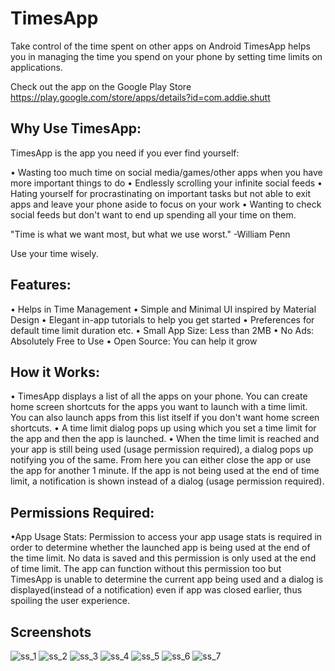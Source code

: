 # TimesApp
Take control of the time spent on other apps on Android
TimesApp helps you in managing the time you spend on your phone by setting time limits on applications.


Check out the app on the Google Play Store https://play.google.com/store/apps/details?id=com.addie.shutt


## Why Use TimesApp:

TimesApp is the app you need if you ever find yourself:

• Wasting too much time on social media/games/other apps when you have more important things to do
• Endlessly scrolling your infinite social feeds
• Hating yourself for procrastinating on important tasks but not able to exit apps and leave your phone aside to focus on your work
• Wanting to check social feeds but don't want to end up spending all your time on them.

"Time is what we want most, but what we use worst." -William Penn

Use your time wisely.


## Features:

• Helps in Time Management
• Simple and Minimal UI inspired by Material Design
• Elegant in-app tutorials to help you get started
• Preferences for default time limit duration etc.
• Small App Size: Less than 2MB
• No Ads: Absolutely Free to Use
• Open Source: You can help it grow


## How it Works:

• TimesApp displays a list of all the apps on your phone. You can create home screen shortcuts for the apps you want to launch with a time limit. You can also launch apps from this list itself if you don't want home screen shortcuts.
• A time limit dialog pops up using which you set a time limit for the app and then the app is launched.
• When the time limit is reached and your app is still being used (usage permission required), a dialog pops up notifying you of the same. From here you can either close the app or use the app for another 1 minute. If the app is not being used at the end of time limit, a notification is shown instead of a dialog (usage permission required).


## Permissions Required:

•App Usage Stats: Permission to access your app usage stats is required in order to determine whether the launched app is being used at the end of the time limit. No data is saved and this permission is only used at the end of time limit. The app can function without this permission too but TimesApp is unable to determine the current app being used and a dialog is displayed(instead of a notification) even if app was closed earlier, thus spoiling the user experience.


## Screenshots

![ss_1](https://user-images.githubusercontent.com/22665789/42932539-3023adba-8b60-11e8-9d3c-4a978dceecf9.png)
![ss_2](https://user-images.githubusercontent.com/22665789/42932542-3361037e-8b60-11e8-850d-7ac92b6c5d76.png)
![ss_3](https://user-images.githubusercontent.com/22665789/42932548-35a72ca8-8b60-11e8-9eb6-22afa0f76936.png)
![ss_4](https://user-images.githubusercontent.com/22665789/42932553-377bb8f0-8b60-11e8-8bd3-4ed93ed5c7c5.png)
![ss_5](https://user-images.githubusercontent.com/22665789/42932558-38ee37f8-8b60-11e8-922c-da3ff231d309.png)
![ss_6](https://user-images.githubusercontent.com/22665789/42932562-3a27fc26-8b60-11e8-8391-4b2c02333ef7.png)
![ss_7](https://user-images.githubusercontent.com/22665789/42932564-3b869848-8b60-11e8-97c3-ca1af7aaeaa3.png)

